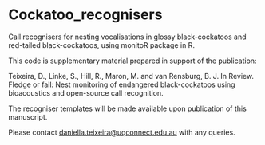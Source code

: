 # Cockatoo_recognisers
Call recognisers for nesting vocalisations in glossy black-cockatoos and red-tailed black-cockatoos, using monitoR package in R. 

This code is supplementary material prepared in support of the publication:

Teixeira, D., Linke, S., Hill, R., Maron, M. and van Rensburg, B. J. In Review. Fledge or fail: Nest monitoring of endangered black-cockatoos using bioacoustics and open-source call recognition.

The recogniser templates will be made available upon publication of this manuscript.

Please contact daniella.teixeira@uqconnect.edu.au with any queries.
